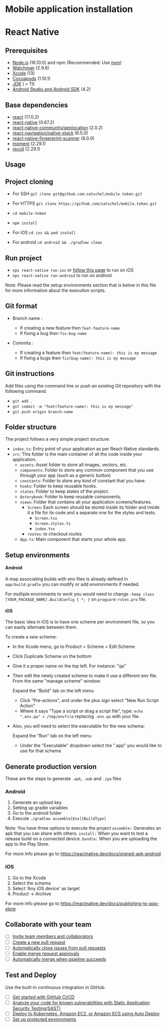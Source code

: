 # Mobile application installation

# React Native

## Prerequisites

- [Node.js](https://nodejs.org) (16.10.0) and npm (Recommended: Use [nvm](https://github.com/nvm-sh/nvm))
- [Watchman](https://facebook.github.io/watchman) (2.9.6)
- [Xcode](https://developer.apple.com/xcode) (13)
- [Cocoapods](https://cocoapods.org) (1.10.1)
- [JDK](https://www.oracle.com/java/technologies/javase-jdk11-downloads.html) ( > 11)
- [Android Studio and Android SDK](https://developer.android.com/studio) (4.2)

## Base dependencies

- [react](https://reactjs.org/) (17.0.2)
- [react-native](https://github.com/facebook/react-native#readme) (0.67.2)
- [react-native-community/geolocation](https://github.com/react-native-geolocation/react-native-geolocation#README.md) (2.0.2)
- [react-navigation/native-stack](https://github.com/software-mansion/react-native-screens#readme) (6.5.0)
- [react-native-fingerprint-scanner](https://github.com/hieuvp/react-native-fingerprint-scanner#readme) (6.0.0)
- [moment](https://momentjs.com/) (2.29.1)
- [recoil](https://recoiljs.org/) (2.29.1)

## Usage

## Project cloning

- For SSH ```git clone git@github.com:satschel/mobile.token.git```  
- For HTTPS ```git clone https://github.com/satschel/mobile.token.git``` 
- ```cd mobile-token```
- ```npm install```

- For iOS ```cd ios && pod install```
- For android ```cd android && ./gradlew clean``` 

## Run project

- ```npx react-native run-ios``` or 
  [follow this page](https://developer.apple.com/library/archive/documentation/ToolsLanguages/Conceptual/Xcode_Overview/BuildingYourApp.html) to run on iOS
- ```npx react-native run-android``` to run on android

Note: Please read the setup environments section that is below in this file for more information about the execution scripts.
## Git format

- Branch name : 
  - If creating a new feature then `feat-feature-name`
  - If fixing a bug then `fix-bug-name`

- Commits : 
  - If creating a feature then `feat(feature-name): this is my message`
  - If fixing a bugs then `fix(bug-name): this is my message`

## Git instructions

Add files using the command line or push an existing Git repository with the following command:

  - ```git add .```
  - ```git commit -m "feat(feature-name): this is my message"```
  - ```git push origin branch-name```

## Folder structure

The project follows a very simple project structure:

- `index.ts`: Entry point of your application as per React-Native standards.
- `src`: This folder is the main container of all the code inside your application.
  - `assets`: Asset folder to store all images, vectors, etc.
  - `components`: Folder to store any common component that you use through your app (such as a generic button)
  - `constants`: Folder to store any kind of constant that you have.
  - `hooks`: Folder to keep reusable hooks.
  - `states`: Folder to keep states of the project.
  - `@storybook`: Folder to keep reusable components.
  - `views`: Folder that contains all your application screens/features.
    - `Screen`: Each screen should be stored inside its folder and inside it a file for its code and a separate one for the styles and tests.
      - `Screen.tsx`
      - `Screen.styles.ts`
      - `index.tsx`
    - `routes`: to checkout routes
  - `App.ts`: Main component that starts your whole app.

## Setup environments

#### Android

A map associating builds with env files is already defined in `app/build.gradle` you can modify or add environments if needed.

For multiple enviroments to work you would need to change `-keep class [YOUR_PACKAGE_NAME].BuildConfig { *; }` on `proguard-rules.pro` file.

#### iOS

The basic idea in iOS is to have one scheme per environment file, so you can easily alternate between them.

To create a new scheme:

- In the Xcode menu, go to Product > Scheme > Edit Scheme
- Click Duplicate Scheme on the bottom
- Give it a proper name on the top left. For instance: "qa"
- Then edit the newly created scheme to make it use a different env file. From the same "manage scheme" window:

  Expand the "Build" tab on the left menu
  - Click "Pre-actions", and under the plus sign select "New Run Script Action"
  - Where it says "Type a script or drag a script file", type: `echo ".env.qa" > /tmp/envfile` replacing `.env.qa` with your file.
- Also, you will need to select the executable for the new schema:

  Expand the "Run" tab on the left menu
  - Under the "Executable" dropdown select the ".app" you would like to use for that schema

## Generate production version

These are the steps to generate `.apk`, `.aab` and `.ipa` files

### Android

1. Generate an upload key
2. Setting up gradle variables
3. Go to the android folder
4. Execute `./gradlew assemble[Env][BuildType]`

Note: You have three options to execute the project
`assemble:` Generates an apk that you can share with others.
`install:` When you want to test a release build on a connected device.
`bundle:` When you are uploading the app to the Play Store.

For more info please go to https://reactnative.dev/docs/signed-apk-android

### iOS

1. Go to the Xcode
2. Select the schema
3. Select 'Any iOS device' as target
4. Product -> Archive

For more info please go to https://reactnative.dev/docs/publishing-to-app-store

## Collaborate with your team

- [ ] [Invite team members and collaborators](https://docs.github.com/en/enterprise-cloud@latest/account-and-profile/setting-up-and-managing-your-github-user-account/managing-access-to-your-personal-repositories/inviting-collaborators-to-a-personal-repository)
- [ ] [Create a new pull request](https://docs.github.com/en/enterprise-cloud@latest/pull-requests/collaborating-with-pull-requests/proposing-changes-to-your-work-with-pull-requests/creating-a-pull-request)
- [ ] [Automatically close issues from pull requests](https://github.blog/2013-05-14-closing-issues-via-pull-requests/)
- [ ] [Enable merge request approvals](https://github.com/carlos-wong/gitlab-ce-carlos/blob/master/doc/user/project/merge_requests/merge_request_approvals.md)
- [ ] [Automatically merge when pipeline succeeds](https://github.com/gitlabhq/gitlabhq/blob/master/doc/user/project/merge_requests/merge_when_pipeline_succeeds.md)

## Test and Deploy

Use the built-in continuous integration in GitHub.

- [ ] [Get started with GitHub CI/CD](https://github.blog/2022-02-02-build-ci-cd-pipeline-github-actions-four-steps/)
- [ ] [Analyze your code for known vulnerabilities with Static Application Security Testing(SAST)](https://github.com/analysis-tools-dev/static-analysis)
- [ ] [Deploy to Kubernetes, Amazon EC2, or Amazon ECS using Auto Deploy](https://docs.github.com/en/enterprise-cloud@latest/actions/deployment/deploying-to-your-cloud-provider/deploying-to-amazon-elastic-container-service)
- [ ] [Set up protected environments](https://docs.github.com/en/enterprise-server@3.1/actions/deployment/targeting-different-environments/using-environments-for-deployment)
